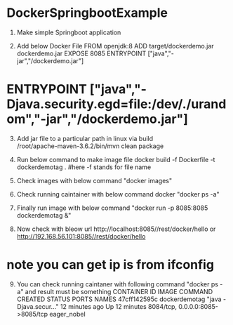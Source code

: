 # DockerSpringbootExample
1. Make simple Springboot application

2. Add below Docker File
FROM openjdk:8
ADD target/dockerdemo.jar dockerdemo.jar
EXPOSE 8085
ENTRYPOINT ["java","-jar","/dockerdemo.jar"]
# ENTRYPOINT ["java","-Djava.security.egd=file:/dev/./urandom","-jar","/dockerdemo.jar"]

3. Add jar file to a particular path in linux  via build  
/root/apache-maven-3.6.2/bin/mvn clean package

4. Run below command to make image file
docker build -f Dockerfile -t dockerdemotag .
#here -f stands for file name

5. Check images with below command 
"docker images"

6. Check running caintainer with below command docker
"docker ps -a"

7. Finally run image with below command
"docker run -p 8085:8085 dockerdemotag &"

8. Now check with bleow url
http://localhost:8085//rest/docker/hello or http://192.168.56.101:8085//rest/docker/hello 
# note you can get ip is from ifconfig

9. You can check running caintaner with following command
"docker ps -a" and result must be something 
CONTAINER ID        IMAGE               COMMAND                  CREATED             STATUS              PORTS                              NAMES
47cff142595c        dockerdemotag       "java -Djava.secur..."   12 minutes ago      Up 12 minutes       8084/tcp, 0.0.0.0:8085->8085/tcp   eager_nobel
